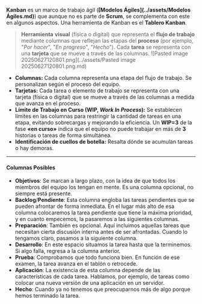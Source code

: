 **Kanban** es un marco de trabajo ágil (**[Modelos Ágiles](../assets/Modelos Ágiles.md)**) que aunque no es parte de **Scrum**, se complementa con este en algunos aspectos. 
Una herramienta de Kanban es el **Tablero Kanban**.

> **Herramienta** **visual** (física o digital) que representa el **flujo de trabajo** mediante columnas que reflejan las etapas del **proceso** (por ejemplo, "*Por* *hacer*", "*En* *progreso*", "*Hecho*"). Cada **tarea** se representa con una **tarjeta** que se mueve a través de las columnas.
![Pasted image 20250627120801.png](../assets/Pasted image 20250627120801.png.md)

- **Columnas:** Cada columna representa una etapa del flujo de trabajo. Se personalizan según el proceso del equipo.
- **Tarjetas:** Cada tarea o elemento de trabajo se representa con una tarjeta (física o digital) que se mueve a través de las columnas a medida que avanza en el proceso.
- **Límite de Trabajo en Curso (WIP, *Work In Process*):** Se establecen límites en las columnas para restringir la cantidad de tareas en una etapa, evitando sobrecargas y mejorando la eficiencia. Un **WIP=3** de la fase **«en curso»** indica que el equipo no puede trabajar en más de **3** historias o tareas de forma simultánea.
- **Identificación de cuellos de botella:** Resalta dónde se acumulan tareas o hay demoras.
****
#### **Columnas Posibles**
- **Objetivos**: Se marcan a largo plazo, con la idea de que todos los miembros del equipo los tengan en mente. Es una columna opcional, no siempre está presente. 
- **Backlog**/**Pendiente**: Esta columna engloba las tareas pendientes que se pueden afrontar de forma inmediata. En el lugar más alto de esa columna colocaremos la tarea pendiente que tiene la máxima prioridad, y en cuanto empecemos, la pasaremos a las siguientes columnas. 
- **Preparación**: También es opcional. Aquí incluimos aquellas tareas que necesitan cierta discusión interna antes de ser afrontadas. Cuando lo tengamos claro, pasamos a la siguiente columna. 
- **Desarrollo**: En este espacio situamos la tarea hasta que la terminemos. Si algo falla, regresa a la columna anterior. 
- **Prueba**: Comprobamos que todo funciona bien. En función de ese examen, la tarea avanza en el tablón o retrocede. 
- **Aplicación**: La existencia de esta columna depende de las características de cada tarea. Hablamos, por ejemplo, de tareas como colocar una nueva versión de una aplicación en un servidor. 
- **Hecho**: Cuando ya no tenemos que preocuparnos más de algo porque hemos terminado la tarea.
